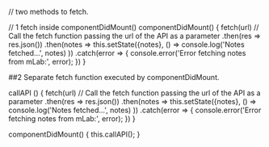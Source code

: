 // two methods to fetch.

// 1 fetch inside componentDidMount()
componentDidMount() {
    fetch(url) // Call the fetch function passing the url of the API as a parameter
      .then(res => res.json())
      .then(notes => this.setState({notes}, () => console.log('Notes fetched...', notes)
        ))
        .catch(error => {
          console.error('Error fetching notes from mLab:', error); 
        })
  }

  ##2 Separate fetch function executed by componentDidMount.

  callAPI () {
    fetch(url) // Call the fetch function passing the url of the API as a parameter
      .then(res => res.json())
      .then(notes => this.setState({notes}, () => console.log('Notes fetched...', notes)
        ))
        .catch(error => {
          console.error('Error fetching notes from mLab:', error); 
        })
  }

  componentDidMount() {
    this.callAPI();
  }